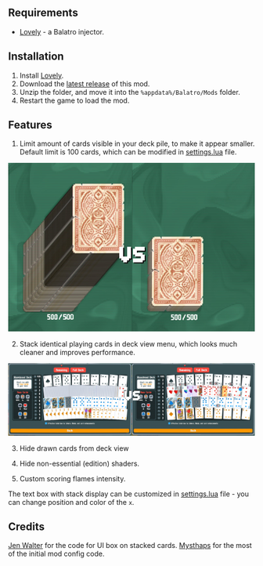 ## Requirements
- [Lovely](https://github.com/ethangreen-dev/lovely-injector) - a Balatro injector.

## Installation
1. Install [Lovely](https://github.com/ethangreen-dev/lovely-injector?tab=readme-ov-file#manual-installation).
2. Download the [latest release](https://github.com/stupxd/fixed-deck-size/releases/) of this mod.
3. Unzip the folder, and move it into the `%appdata%/Balatro/Mods` folder.
4. Restart the game to load the mod.

## Features
1. Limit amount of cards visible in your deck pile, to make it appear smaller. Default limit is 100 cards, which can be modified in [settings.lua](settings.lua) file.

![cards-pile-difference](git-assets/deck-pile.jpg)


2. Stack identical playing cards in deck view menu, which looks much cleaner and improves performance.

![stackable-cards-difference](git-assets/stackable-cards.jpg)

3. Hide drawn cards from deck view

4. Hide non-essential (edition) shaders.

5. Custom scoring flames intensity.

The text box with stack display can be customized in [settings.lua](settings.lua) file - you can change position and color of the `x`.

## Credits

[Jen Walter](https://github.com/jenwalter666/) for the code for UI box on stacked cards.
[Mysthaps](https://github.com/Mysthaps/) for the most of the initial mod config code.

